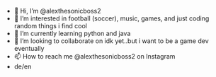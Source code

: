 - 👋 Hi, I’m @alexthesonicboss2
- 👀 I’m interested in football (soccer), music, games, and just coding random things i find cool
- 🌱 I’m currently learning python and java
- 💞️ I’m looking to collaborate on idk yet..but i want to be a game dev eventually
- 📫 How to reach me @alexthesonicboss2 on Instagram
- de/en
  

<!---
alexthesonicboss2/alexthesonicboss2 is a ✨ special ✨ repository because its `README.md` (this file) appears on your GitHub profile.
You can click the Preview link to take a look at your changes.
--->

